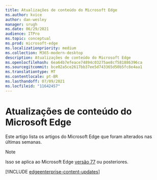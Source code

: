 ```yaml
---
title: Atualizações de conteúdo do Microsoft Edge
ms.author: kvice
author: dan-wesley
manager: srugh
ms.date: 06/29/2021
audience: ITPro
ms.topic: conceptual
ms.prod: microsoft-edge
ms.localizationpriority: medium
ms.collection: M365-modern-desktop
description: Atualizações de conteúdo do Microsoft Edge
ms.openlocfilehash: 6ea64b7efeace74894c03275ae8cf581886396ca
ms.sourcegitcommit: bce02a5ce2617bb37ee5d743365d50b5fc8e4aa1
ms.translationtype: MT
ms.contentlocale: pt-BR
ms.lasthandoff: 07/09/2021
ms.locfileid: "11642457"
---
```

# <a name="microsoft-edge-content-updates"></a>Atualizações de conteúdo do Microsoft Edge

Este artigo lista os artigos do Microsoft Edge que foram alterados nas últimas semanas.

> [!NOTE]
> Isso se aplica ao Microsoft Edge [versão 77](https://support.microsoft.com/help/4027011/microsoft-edge-find-out-which-version-you-have?ocid=MicrosoftStore-EdgeVersion) ou posteriores.

[!INCLUDE [edgeenterprise-content-updates](./includes/edgeenterprise-content-updates.md)]
